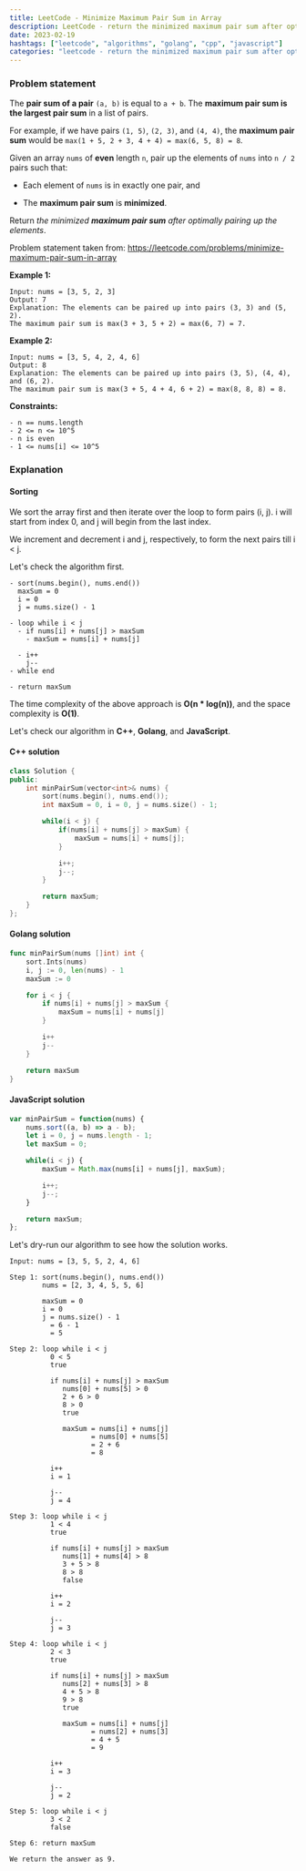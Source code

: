 ```yaml
---
title: LeetCode - Minimize Maximum Pair Sum in Array
description: LeetCode - return the minimized maximum pair sum after optimally pairing up the elements using C++, Golang, and JavaScript.
date: 2023-02-19
hashtags: ["leetcode", "algorithms", "golang", "cpp", "javascript"]
categories: "leetcode - return the minimized maximum pair sum after optimally pairing up the elements, c++, golang, javascript"
---
```


### Problem statement

The **pair sum of a pair** `(a, b)` is equal to `a + b`. The **maximum pair sum is the largest pair sum** in a list of pairs.

For example, if we have pairs `(1, 5)`, `(2, 3)`, and `(4, 4)`, the **maximum pair sum** would be `max(1 + 5, 2 + 3, 4 + 4) = max(6, 5, 8) = 8`.

Given an array `nums` of **even** length `n`, pair up the elements of `nums` into `n / 2` pairs such that:

* Each element of `nums` is in exactly one pair, and

* The **maximum pair sum** is **minimized**.

Return *the minimized **maximum pair sum** after optimally pairing up the elements*.

Problem statement taken from: <a href='https://leetcode.com/problems/minimize-maximum-pair-sum-in-array' target='_blank'>https://leetcode.com/problems/minimize-maximum-pair-sum-in-array</a>

**Example 1:**

```
Input: nums = [3, 5, 2, 3]
Output: 7
Explanation: The elements can be paired up into pairs (3, 3) and (5, 2).
The maximum pair sum is max(3 + 3, 5 + 2) = max(6, 7) = 7.
```

**Example 2:**

```
Input: nums = [3, 5, 4, 2, 4, 6]
Output: 8
Explanation: The elements can be paired up into pairs (3, 5), (4, 4), and (6, 2).
The maximum pair sum is max(3 + 5, 4 + 4, 6 + 2) = max(8, 8, 8) = 8.
```

**Constraints:**

```
- n == nums.length
- 2 <= n <= 10^5
- n is even
- 1 <= nums[i] <= 10^5
```

### Explanation

#### Sorting

We sort the array first and then iterate over the loop to form pairs (i, j). i will start from index 0, and j will begin from the last index.

We increment and decrement i and j, respectively, to form the next pairs till i < j.

Let's check the algorithm first.

```
- sort(nums.begin(), nums.end())
  maxSum = 0
  i = 0
  j = nums.size() - 1

- loop while i < j
  - if nums[i] + nums[j] > maxSum
    - maxSum = nums[i] + nums[j]

  - i++
    j--
- while end

- return maxSum
```

The time complexity of the above approach is **O(n * log(n))**, and the space complexity is **O(1)**.

Let's check our algorithm in **C++**, **Golang**, and **JavaScript**.

#### C++ solution

```cpp
class Solution {
public:
    int minPairSum(vector<int>& nums) {
        sort(nums.begin(), nums.end());
        int maxSum = 0, i = 0, j = nums.size() - 1;

        while(i < j) {
            if(nums[i] + nums[j] > maxSum) {
                maxSum = nums[i] + nums[j];
            }

            i++;
            j--;
        }

        return maxSum;
    }
};
```

#### Golang solution

```go
func minPairSum(nums []int) int {
    sort.Ints(nums)
    i, j := 0, len(nums) - 1
    maxSum := 0

    for i < j {
        if nums[i] + nums[j] > maxSum {
            maxSum = nums[i] + nums[j]
        }

        i++
        j--
    }

    return maxSum
}
```

#### JavaScript solution

```javascript
var minPairSum = function(nums) {
    nums.sort((a, b) => a - b);
    let i = 0, j = nums.length - 1;
    let maxSum = 0;

    while(i < j) {
        maxSum = Math.max(nums[i] + nums[j], maxSum);

        i++;
        j--;
    }

    return maxSum;
};
```

Let's dry-run our algorithm to see how the solution works.

```
Input: nums = [3, 5, 5, 2, 4, 6]

Step 1: sort(nums.begin(), nums.end())
        nums = [2, 3, 4, 5, 5, 6]

        maxSum = 0
        i = 0
        j = nums.size() - 1
          = 6 - 1
          = 5

Step 2: loop while i < j
          0 < 5
          true

          if nums[i] + nums[j] > maxSum
             nums[0] + nums[5] > 0
             2 + 6 > 0
             8 > 0
             true

             maxSum = nums[i] + nums[j]
                    = nums[0] + nums[5]
                    = 2 + 6
                    = 8

          i++
          i = 1

          j--
          j = 4

Step 3: loop while i < j
          1 < 4
          true

          if nums[i] + nums[j] > maxSum
             nums[1] + nums[4] > 8
             3 + 5 > 8
             8 > 8
             false

          i++
          i = 2

          j--
          j = 3

Step 4: loop while i < j
          2 < 3
          true

          if nums[i] + nums[j] > maxSum
             nums[2] + nums[3] > 8
             4 + 5 > 8
             9 > 8
             true

             maxSum = nums[i] + nums[j]
                    = nums[2] + nums[3]
                    = 4 + 5
                    = 9

          i++
          i = 3

          j--
          j = 2

Step 5: loop while i < j
          3 < 2
          false

Step 6: return maxSum

We return the answer as 9.
```
